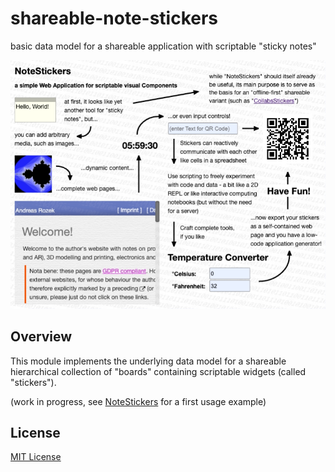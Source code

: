 # shareable-note-stickers #

basic data model for a shareable application with scriptable "sticky notes"

![NoteStickers Screenshot](https://github.com/rozek/note-stickers/blob/main/screenshots/NoteStickers-Screenshot.png)

## Overview ##

This module implements the underlying data model for a shareable hierarchical collection of "boards" containing scriptable widgets (called "stickers").


(work in progress, see [NoteStickers](https://github.com/rozek/note-stickers) for a first usage example)

## License ##

[MIT License](LICENSE.md)
